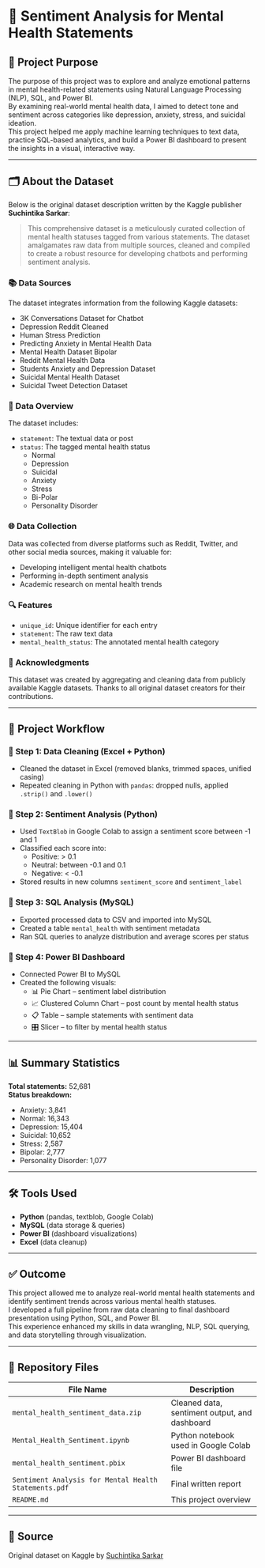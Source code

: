 # 🧠 Sentiment Analysis for Mental Health Statements

## 📌 Project Purpose

The purpose of this project was to explore and analyze emotional patterns in mental health-related statements using Natural Language Processing (NLP), SQL, and Power BI.  
By examining real-world mental health data, I aimed to detect tone and sentiment across categories like depression, anxiety, stress, and suicidal ideation.  
This project helped me apply machine learning techniques to text data, practice SQL-based analytics, and build a Power BI dashboard to present the insights in a visual, interactive way.

---

## 🗂️ About the Dataset

Below is the original dataset description written by the Kaggle publisher **Suchintika Sarkar**:

> This comprehensive dataset is a meticulously curated collection of mental health statuses tagged from various statements. The dataset amalgamates raw data from multiple sources, cleaned and compiled to create a robust resource for developing chatbots and performing sentiment analysis.

### 📚 Data Sources

The dataset integrates information from the following Kaggle datasets:

- 3K Conversations Dataset for Chatbot  
- Depression Reddit Cleaned  
- Human Stress Prediction  
- Predicting Anxiety in Mental Health Data  
- Mental Health Dataset Bipolar  
- Reddit Mental Health Data  
- Students Anxiety and Depression Dataset  
- Suicidal Mental Health Dataset  
- Suicidal Tweet Detection Dataset  

### 🧾 Data Overview

The dataset includes:

- `statement`: The textual data or post  
- `status`: The tagged mental health status  
  - Normal  
  - Depression  
  - Suicidal  
  - Anxiety  
  - Stress  
  - Bi-Polar  
  - Personality Disorder  

### 🌐 Data Collection

Data was collected from diverse platforms such as Reddit, Twitter, and other social media sources, making it valuable for:

- Developing intelligent mental health chatbots  
- Performing in-depth sentiment analysis  
- Academic research on mental health trends  

### 🔍 Features

- `unique_id`: Unique identifier for each entry  
- `statement`: The raw text data  
- `mental_health_status`: The annotated mental health category  

### 🙏 Acknowledgments

This dataset was created by aggregating and cleaning data from publicly available Kaggle datasets. Thanks to all original dataset creators for their contributions.

---

## 🔄 Project Workflow

### 🔹 Step 1: Data Cleaning (Excel + Python)
- Cleaned the dataset in Excel (removed blanks, trimmed spaces, unified casing)
- Repeated cleaning in Python with `pandas`: dropped nulls, applied `.strip()` and `.lower()`

### 🔹 Step 2: Sentiment Analysis (Python)
- Used `TextBlob` in Google Colab to assign a sentiment score between -1 and 1
- Classified each score into:
  - Positive: > 0.1
  - Neutral: between -0.1 and 0.1
  - Negative: < -0.1
- Stored results in new columns `sentiment_score` and `sentiment_label`

### 🔹 Step 3: SQL Analysis (MySQL)
- Exported processed data to CSV and imported into MySQL
- Created a table `mental_health` with sentiment metadata
- Ran SQL queries to analyze distribution and average scores per status

### 🔹 Step 4: Power BI Dashboard
- Connected Power BI to MySQL
- Created the following visuals:
  - 📊 Pie Chart – sentiment label distribution  
  - 📈 Clustered Column Chart – post count by mental health status  
  - 📋 Table – sample statements with sentiment data  
  - 🎛️ Slicer – to filter by mental health status  

---

## 📊 Summary Statistics

**Total statements:** 52,681  
**Status breakdown:**
- Anxiety: 3,841  
- Normal: 16,343  
- Depression: 15,404  
- Suicidal: 10,652  
- Stress: 2,587  
- Bipolar: 2,777  
- Personality Disorder: 1,077  

---

## 🛠️ Tools Used

- **Python** (pandas, textblob, Google Colab)  
- **MySQL** (data storage & queries)  
- **Power BI** (dashboard visualizations)  
- **Excel** (data cleanup)

---

## ✅ Outcome

This project allowed me to analyze real-world mental health statements and identify sentiment trends across various mental health statuses.  
I developed a full pipeline from raw data cleaning to final dashboard presentation using Python, SQL, and Power BI.  
This experience enhanced my skills in data wrangling, NLP, SQL querying, and data storytelling through visualization.

---

## 📎 Repository Files

| File Name                               | Description                                      |
|----------------------------------------|--------------------------------------------------|
| `mental_health_sentiment_data.zip`     | Cleaned data, sentiment output, and dashboard   |
| `Mental_Health_Sentiment.ipynb`        | Python notebook used in Google Colab            |
| `mental_health_sentiment.pbix`         | Power BI dashboard file                         |
| `Sentiment Analysis for Mental Health Statements.pdf` | Final written report                  |
| `README.md`                            | This project overview                           |

---

## 🔗 Source

Original dataset on Kaggle by [Suchintika Sarkar](https://www.kaggle.com/datasets/suchintikasarkar/sentiment-analysis-for-mental-health)
